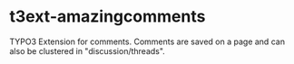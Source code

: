 t3ext-amazingcomments
=====================

TYPO3 Extension for comments. Comments are saved on a page and can also be clustered in "discussion/threads".
